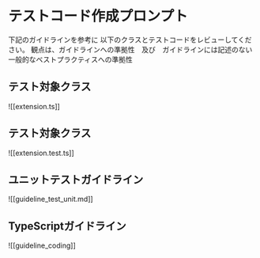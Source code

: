 # テストコード作成プロンプト

下記のガイドラインを参考に
以下のクラスとテストコードをレビューしてください。
観点は、ガイドラインへの準拠性　及び　ガイドラインには記述のない一般的なベストプラクティスへの準拠性



## テスト対象クラス
![[extension.ts]]

## テスト対象クラス
![[extension.test.ts]]


## ユニットテストガイドライン
![[guideline_test_unit.md]]

## TypeScriptガイドライン
![[guideline_coding]]